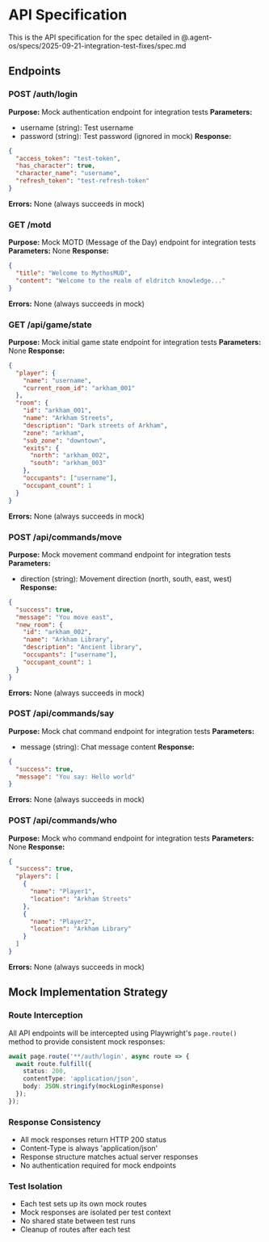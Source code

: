 # API Specification

This is the API specification for the spec detailed in @.agent-os/specs/2025-09-21-integration-test-fixes/spec.md

## Endpoints

### POST /auth/login

**Purpose:** Mock authentication endpoint for integration tests
**Parameters:**
- username (string): Test username
- password (string): Test password (ignored in mock)
**Response:**
```json
{
  "access_token": "test-token",
  "has_character": true,
  "character_name": "username",
  "refresh_token": "test-refresh-token"
}
```
**Errors:** None (always succeeds in mock)

### GET /motd

**Purpose:** Mock MOTD (Message of the Day) endpoint for integration tests
**Parameters:** None
**Response:**
```json
{
  "title": "Welcome to MythosMUD",
  "content": "Welcome to the realm of eldritch knowledge..."
}
```
**Errors:** None (always succeeds in mock)

### GET /api/game/state

**Purpose:** Mock initial game state endpoint for integration tests
**Parameters:** None
**Response:**
```json
{
  "player": {
    "name": "username",
    "current_room_id": "arkham_001"
  },
  "room": {
    "id": "arkham_001",
    "name": "Arkham Streets",
    "description": "Dark streets of Arkham",
    "zone": "arkham",
    "sub_zone": "downtown",
    "exits": {
      "north": "arkham_002",
      "south": "arkham_003"
    },
    "occupants": ["username"],
    "occupant_count": 1
  }
}
```
**Errors:** None (always succeeds in mock)

### POST /api/commands/move

**Purpose:** Mock movement command endpoint for integration tests
**Parameters:**
- direction (string): Movement direction (north, south, east, west)
**Response:**
```json
{
  "success": true,
  "message": "You move east",
  "new_room": {
    "id": "arkham_002",
    "name": "Arkham Library",
    "description": "Ancient library",
    "occupants": ["username"],
    "occupant_count": 1
  }
}
```
**Errors:** None (always succeeds in mock)

### POST /api/commands/say

**Purpose:** Mock chat command endpoint for integration tests
**Parameters:**
- message (string): Chat message content
**Response:**
```json
{
  "success": true,
  "message": "You say: Hello world"
}
```
**Errors:** None (always succeeds in mock)

### POST /api/commands/who

**Purpose:** Mock who command endpoint for integration tests
**Parameters:** None
**Response:**
```json
{
  "success": true,
  "players": [
    {
      "name": "Player1",
      "location": "Arkham Streets"
    },
    {
      "name": "Player2",
      "location": "Arkham Library"
    }
  ]
}
```
**Errors:** None (always succeeds in mock)

## Mock Implementation Strategy

### Route Interception
All API endpoints will be intercepted using Playwright's `page.route()` method to provide consistent mock responses:

```typescript
await page.route('**/auth/login', async route => {
  await route.fulfill({
    status: 200,
    contentType: 'application/json',
    body: JSON.stringify(mockLoginResponse)
  });
});
```

### Response Consistency
- All mock responses return HTTP 200 status
- Content-Type is always 'application/json'
- Response structure matches actual server responses
- No authentication required for mock endpoints

### Test Isolation
- Each test sets up its own mock routes
- Mock responses are isolated per test context
- No shared state between test runs
- Cleanup of routes after each test
